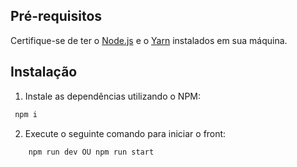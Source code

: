## Pré-requisitos

Certifique-se de ter o [Node.js](https://nodejs.org/) e o [Yarn](https://yarnpkg.com/) instalados em sua máquina.

## Instalação

1. Instale as dependências utilizando o NPM:

```bash
 npm i
```

2. Execute o seguinte comando para iniciar o front:

```bash
    npm run dev OU npm run start
```
